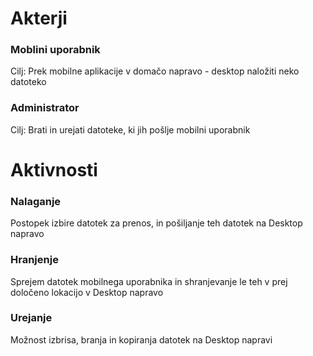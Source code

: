 # Akterji

### Moblini uporabnik
Cilj: Prek mobilne aplikacije v domačo napravo - desktop naložiti neko datoteko

### Administrator
Cilj: Brati in urejati datoteke, ki jih pošlje mobilni uporabnik

# Aktivnosti

### Nalaganje
Postopek izbire datotek za prenos, in pošiljanje teh datotek na Desktop napravo

### Hranjenje
Sprejem datotek mobilnega uporabnika in shranjevanje le teh v prej določeno lokacijo v Desktop napravo


### Urejanje
Možnost izbrisa, branja in kopiranja datotek na Desktop napravi
